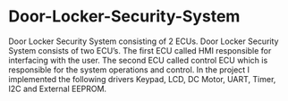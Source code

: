 # Door-Locker-Security-System
Door Locker Security System consisting of 2 ECUs.
Door Locker Security System consists of two ECU’s. 
       The first ECU called HMI responsible for interfacing with the user.
       The second ECU called control ECU which is responsible for the system operations and control. In the project I implemented the following drivers Keypad, LCD, DC        Motor, UART, Timer, I2C and External EEPROM.
